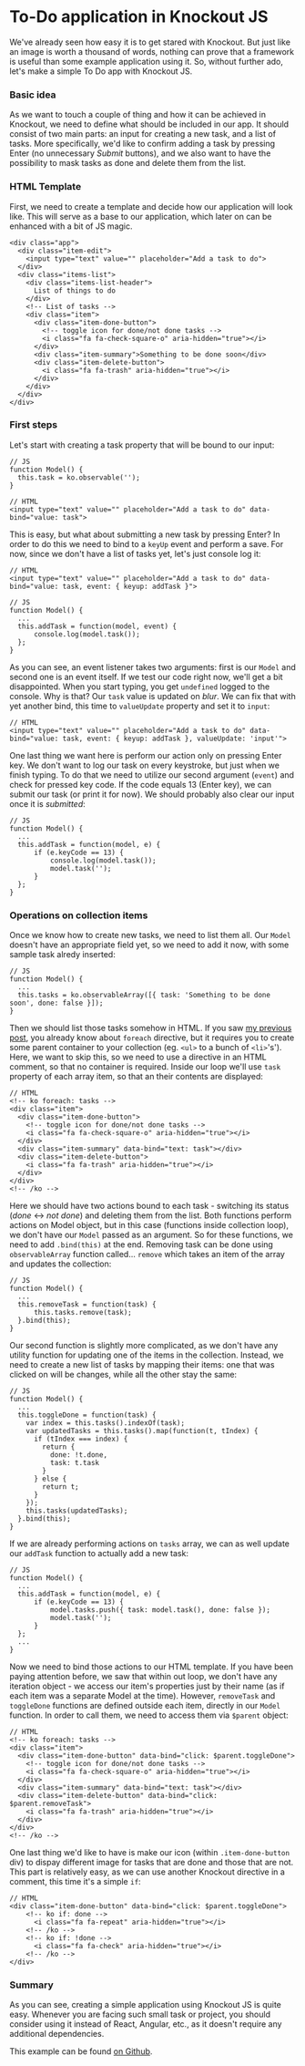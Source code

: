 # To-Do application in Knockout JS

We've already seen how easy it is to get stared with Knockout. But just like an image is worth a thousand of words, nothing can prove that a framework is useful than some example application using it. So, without further ado, let's make a simple To Do app with Knockout JS.

### Basic idea

As we want to touch a couple of thing and how it can be achieved in Knockout, we need to define what should be included in our app. It should consist of two main parts: an input for creating a new task, and a list of tasks. More specifically, we'd like to confirm adding a task by pressing Enter (no unnecessary _Submit_ buttons), and we also want to have the possibility to mask tasks as done and delete them from the list.

### HTML Template

First, we need to create a template and decide how our application will look like. This will serve as a base to our application, which later on can be enhanced with a bit of JS magic.

    <div class="app">
      <div class="item-edit">
        <input type="text" value="" placeholder="Add a task to do">
      </div>
      <div class="items-list">
        <div class="items-list-header">
          List of things to do
        </div>
        <!-- List of tasks -->
        <div class="item">
          <div class="item-done-button">
            <!-- toggle icon for done/not done tasks -->
            <i class="fa fa-check-square-o" aria-hidden="true"></i>
          </div>
          <div class="item-summary">Something to be done soon</div>
          <div class="item-delete-button">
            <i class="fa fa-trash" aria-hidden="true"></i>
          </div>
        </div>
      </div>
    </div>

### First steps

Let's start with creating a task property that will be bound to our input:

    // JS
    function Model() {
      this.task = ko.observable('');
    }

    // HTML
    <input type="text" value="" placeholder="Add a task to do" data-bind="value: task">

This is easy, but what about submitting a new task by pressing Enter? In order to do this we need to bind to a `keyUp` event and perform a save. For now, since we don't have a list of tasks yet, let's just console log it:

    // HTML
    <input type="text" value="" placeholder="Add a task to do" data-bind="value: task, event: { keyup: addTask }">

    // JS
    function Model() {
      ...
      this.addTask = function(model, event) {
          console.log(model.task());
      };
    }

As you can see, an event listener takes two arguments: first is our `Model` and second one is an event itself. If we test our code right now, we'll get a bit disappointed. When you start typing, you get `undefined` logged to the console. Why is that? Our `task` value is updated on _blur_. We can fix that with yet another bind, this time to `valueUpdate` property and set it to `input`:

    // HTML
    <input type="text" value="" placeholder="Add a task to do" data-bind="value: task, event: { keyup: addTask }, valueUpdate: 'input'">

One last thing we want here is perform our action only on pressing Enter key. We don't want to log our task on every keystroke, but just when we finish typing. To do that we need to utilize our second argument (`event`) and check for pressed key code. If the code equals 13 (Enter key), we can submit our task (or print it for now). We should probably also clear our input once it is _submitted_:

    // JS
    function Model() {
      ...
      this.addTask = function(model, e) {
          if (e.keyCode == 13) {
              console.log(model.task());
              model.task('');
          }
      };
    }

### Operations on collection items

Once we know how to create new tasks, we need to list them all. Our `Model` doesn't have an appropriate field yet, so we need to add it now, with some sample task alredy inserted:

    // JS
    function Model() {
      ...
      this.tasks = ko.observableArray([{ task: 'Something to be done soon', done: false }]);
    }

Then we should list those tasks somehow in HTML. If you saw [my previous post](http://mycodesmells.com/post/knockout-js-basics), you already know about `foreach` directive, but it requires you to create some parent container to your collection (eg. `<ul>` to a bunch of `<li>`'s'). Here, we want to skip this, so we need to use a directive in an HTML comment, so that no container is required. Inside our loop we'll use `task` property of each array item, so that an their contents are displayed:

    // HTML
    <!-- ko foreach: tasks -->
    <div class="item">
      <div class="item-done-button">
        <!-- toggle icon for done/not done tasks -->
        <i class="fa fa-check-square-o" aria-hidden="true"></i>
      </div>
      <div class="item-summary" data-bind="text: task"></div>
      <div class="item-delete-button">
        <i class="fa fa-trash" aria-hidden="true"></i>
      </div>
    </div>
    <!-- /ko -->

Here we should have two actions bound to each task - switching its status (_done_ <-> _not done_) and deleting them from the list. Both functions perform actions on Model object, but in this case (functions inside collection loop), we don't have our `Model` passed as an argument. So for these functions, we need to add `.bind(this)` at the end. Removing task can be done using `observableArray` function called... `remove` which takes an item of the array and updates the collection:

    // JS
    function Model() {
      ...
      this.removeTask = function(task) {
          this.tasks.remove(task);
      }.bind(this);
    }

Our second function is slightly more complicated, as we don't have any utility function for updating one of the items in the collection. Instead, we need to create a new list of tasks by mapping their items: one that was clicked on will be changes, while all the other stay the same:

    // JS
    function Model() {
      ...
      this.toggleDone = function(task) {
        var index = this.tasks().indexOf(task);
        var updatedTasks = this.tasks().map(function(t, tIndex) {
          if (tIndex === index) {
            return {
              done: !t.done,
              task: t.task
            }
          } else {
            return t;
          }
        });
        this.tasks(updatedTasks);
      }.bind(this);
    }

If we are already performing actions on `tasks` array, we can as well update our `addTask` function to actually add a new task:

    // JS
    function Model() {
      ...
      this.addTask = function(model, e) {
          if (e.keyCode == 13) {
              model.tasks.push({ task: model.task(), done: false });
              model.task('');
          }
      };
      ...
    }

Now we need to bind those actions to our HTML template. If you have been paying attention before, we saw that within out loop, we don't have any iteration object - we access our item's properties just by their name (as if each item was a separate Model at the time). However, `removeTask` and `toggleDone` functions are defined outside each item, directly in our `Model` function. In order to call them, we need to access them via `$parent` object:

    // HTML
    <!-- ko foreach: tasks -->
    <div class="item">
      <div class="item-done-button" data-bind="click: $parent.toggleDone">
        <!-- toggle icon for done/not done tasks -->
        <i class="fa fa-check-square-o" aria-hidden="true"></i>
      </div>
      <div class="item-summary" data-bind="text: task"></div>
      <div class="item-delete-button" data-bind="click: $parent.removeTask">
        <i class="fa fa-trash" aria-hidden="true"></i>
      </div>
    </div>
    <!-- /ko -->

One last thing we'd like to have is make our icon (within `.item-done-button` div) to dispay different image for tasks that are done and those that are not. This part is relatively easy, as we can use another Knockout directive in a comment, this time it's a simple `if`:

    // HTML
    <div class="item-done-button" data-bind="click: $parent.toggleDone">
        <!-- ko if: done -->
          <i class="fa fa-repeat" aria-hidden="true"></i>
        <!-- /ko -->
        <!-- ko if: !done -->
          <i class="fa fa-check" aria-hidden="true"></i>
        <!-- /ko -->
    </div>

### Summary

As you can see, creating a simple application using Knockout JS is quite easy. Whenever you are facing such small task or project, you should consider using it instead of React, Angular, etc., as it doesn't require any additional dependencies.

This example can be found [on Github](https://github.com/mycodesmells/knockout-todo-example).
